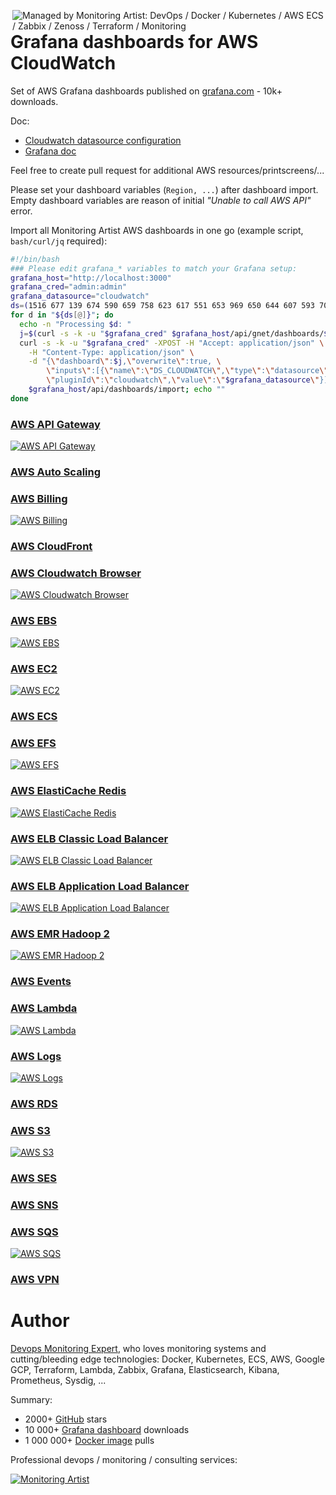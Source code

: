 [<img src="https://monitoringartist.github.io/managed-by-monitoringartist.png" alt="Managed by Monitoring Artist: DevOps / Docker / Kubernetes / AWS ECS / Zabbix / Zenoss / Terraform / Monitoring" align="right"/>](http://www.monitoringartist.com 'DevOps / Docker / Kubernetes / AWS ECS / Zabbix / Zenoss / Terraform / Monitoring')

# Grafana dashboards for AWS CloudWatch

Set of AWS Grafana dashboards published on
[grafana.com](https://grafana.com/dashboards?dataSource=cloudwatch) -
10k+ downloads.

Doc:
- [Cloudwatch datasource configuration](http://docs.grafana.org/datasources/cloudwatch/)
- [Grafana doc](http://docs.grafana.org/)

Feel free to create pull request for additional AWS resources/printscreens/...

Please set your dashboard variables (`Region, ...`) after dashboard import.
Empty dashboard variables are reason of initial *"Unable to call AWS API"* error.

Import all Monitoring Artist AWS dashboards in one go (example script,
`bash/curl/jq` required):

```bash
#!/bin/bash
### Please edit grafana_* variables to match your Grafana setup:
grafana_host="http://localhost:3000"
grafana_cred="admin:admin"
grafana_datasource="cloudwatch"
ds=(1516 677 139 674 590 659 758 623 617 551 653 969 650 644 607 593 707 575 1519 581 584 2969);
for d in "${ds[@]}"; do
  echo -n "Processing $d: "
  j=$(curl -s -k -u "$grafana_cred" $grafana_host/api/gnet/dashboards/$d | jq .json)
  curl -s -k -u "$grafana_cred" -XPOST -H "Accept: application/json" \
    -H "Content-Type: application/json" \
    -d "{\"dashboard\":$j,\"overwrite\":true, \
        \"inputs\":[{\"name\":\"DS_CLOUDWATCH\",\"type\":\"datasource\", \
        \"pluginId\":\"cloudwatch\",\"value\":\"$grafana_datasource\"}]}" \
    $grafana_host/api/dashboards/import; echo ""
done
```

### [AWS API Gateway](https://github.com/monitoringartist/grafana-aws-cloudwatch-dashboards/tree/master/aws-api-gateway)

[![AWS API Gateway](aws-api-gateway/aws-api-gateway.png)](https://github.com/monitoringartist/grafana-aws-cloudwatch-dashboards/tree/master/aws-api-gateway)

### [AWS Auto Scaling](https://github.com/monitoringartist/grafana-aws-cloudwatch-dashboards/tree/master/aws-autoscaling)

### [AWS Billing](https://github.com/monitoringartist/grafana-aws-cloudwatch-dashboards/tree/master/aws-billing)

[![AWS Billing](aws-billing/aws-billing.png)](https://github.com/monitoringartist/grafana-aws-cloudwatch-dashboards/tree/master/aws-billing)

### [AWS CloudFront](https://github.com/monitoringartist/grafana-aws-cloudwatch-dashboards/tree/master/aws-cloudfront)

### [AWS Cloudwatch Browser](https://github.com/monitoringartist/grafana-aws-cloudwatch-dashboards/tree/master/aws-cloudwatch-browser)

[![AWS Cloudwatch Browser](aws-cloudwatch-browser/aws-cloudwatch-browser.png)](https://github.com/monitoringartist/grafana-aws-cloudwatch-dashboards/tree/master/aws-cloudwatch-browser)

### [AWS EBS](https://github.com/monitoringartist/grafana-aws-cloudwatch-dashboards/tree/master/aws-ebs)

[![AWS EBS](aws-ebs/aws-ebs.png)](https://github.com/monitoringartist/grafana-aws-cloudwatch-dashboards/tree/master/aws-ebs)

### [AWS EC2](https://github.com/monitoringartist/grafana-aws-cloudwatch-dashboards/tree/master/aws-ec2)

[![AWS EC2](aws-ec2/aws-ec2.png)](https://github.com/monitoringartist/grafana-aws-cloudwatch-dashboards/tree/master/aws-ec2)

### [AWS ECS](https://github.com/monitoringartist/grafana-aws-cloudwatch-dashboards/tree/master/aws-ecs)

### [AWS EFS](https://github.com/monitoringartist/grafana-aws-cloudwatch-dashboards/tree/master/aws-efs)

[![AWS EFS](aws-efs/aws-efs.png)](https://github.com/monitoringartist/grafana-aws-cloudwatch-dashboards/tree/master/aws-efs)

### [AWS ElastiCache Redis](https://github.com/monitoringartist/grafana-aws-cloudwatch-dashboards/tree/master/aws-elasticache)

[![AWS ElastiCache Redis](aws-elasticache/aws-elasticache-redis.png)](https://github.com/monitoringartist/grafana-aws-cloudwatch-dashboards/tree/master/aws-elasticache)

### [AWS ELB Classic Load Balancer](https://github.com/monitoringartist/grafana-aws-cloudwatch-dashboards/tree/master/aws-elb)

[![AWS ELB Classic Load Balancer](aws-elb/aws-elb-classic-lb.png)](https://github.com/monitoringartist/grafana-aws-cloudwatch-dashboards/tree/master/aws-elb)

### [AWS ELB Application Load Balancer](https://github.com/monitoringartist/grafana-aws-cloudwatch-dashboards/tree/master/aws-elb)

[![AWS ELB Application Load Balancer](aws-elb/aws-elb-application-lb.png)](https://github.com/monitoringartist/grafana-aws-cloudwatch-dashboards/tree/master/aws-elb)

### [AWS EMR Hadoop 2](https://github.com/monitoringartist/grafana-aws-cloudwatch-dashboards/tree/master/aws-emr)

[![AWS EMR Hadoop 2](aws-emr/aws-emr-hadoop-2.png)](https://github.com/monitoringartist/grafana-aws-cloudwatch-dashboards/tree/master/aws-emr)

### [AWS Events](https://github.com/monitoringartist/grafana-aws-cloudwatch-dashboards/tree/master/aws-events)

### [AWS Lambda](https://github.com/monitoringartist/grafana-aws-cloudwatch-dashboards/tree/master/aws-lambda)

[![AWS Lambda](aws-lambda/aws-lambda.png)](https://github.com/monitoringartist/grafana-aws-cloudwatch-dashboards/tree/master/aws-lambda)

### [AWS Logs](https://github.com/monitoringartist/grafana-aws-cloudwatch-dashboards/tree/master/aws-logs)

[![AWS Logs](aws-logs/aws-logs.png)](https://github.com/monitoringartist/grafana-aws-cloudwatch-dashboards/tree/master/aws-logs)

### [AWS RDS](https://github.com/monitoringartist/grafana-aws-cloudwatch-dashboards/tree/master/aws-rds)

### [AWS S3](https://github.com/monitoringartist/grafana-aws-cloudwatch-dashboards/tree/master/aws-s3)

[![AWS S3](aws-s3/aws-s3.png)](https://github.com/monitoringartist/grafana-aws-cloudwatch-dashboards/tree/master/aws-s3)

### [AWS SES](https://github.com/monitoringartist/grafana-aws-cloudwatch-dashboards/tree/master/aws-ses)

### [AWS SNS](https://github.com/monitoringartist/grafana-aws-cloudwatch-dashboards/tree/master/aws-sns)

### [AWS SQS](https://github.com/monitoringartist/grafana-aws-cloudwatch-dashboards/tree/master/aws-sqs)
[![AWS SQS](aws-sqs/aws-sqs.png)](https://github.com/monitoringartist/grafana-aws-cloudwatch-dashboards/tree/master/aws-sqs)

### [AWS VPN](https://github.com/monitoringartist/grafana-aws-cloudwatch-dashboards/tree/master/aws-vpn)

# Author

[Devops Monitoring Expert](http://www.jangaraj.com 'DevOps / Docker / Kubernetes / AWS ECS / Google GCP / Zabbix / Zenoss / Terraform / Monitoring'),
who loves monitoring systems and cutting/bleeding edge technologies: Docker,
Kubernetes, ECS, AWS, Google GCP, Terraform, Lambda, Zabbix, Grafana, Elasticsearch,
Kibana, Prometheus, Sysdig, ...

Summary:
* 2000+ [GitHub](https://github.com/monitoringartist/) stars
* 10 000+ [Grafana dashboard](https://grafana.net/monitoringartist) downloads
* 1 000 000+ [Docker image](https://hub.docker.com/u/monitoringartist/) pulls

Professional devops / monitoring / consulting services:

[![Monitoring Artist](http://monitoringartist.com/img/github-monitoring-artist-logo.jpg)](http://www.monitoringartist.com 'DevOps / Docker / Kubernetes / AWS ECS / Google GCP / Zabbix / Zenoss / Terraform / Monitoring')

